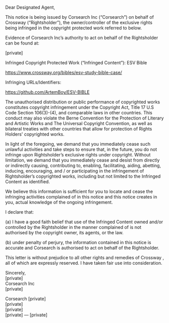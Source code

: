 Dear Designated Agent,

This notice is being issued by Corsearch Inc (“Corsearch”) on behalf of Crossway (“Rightsholder”), the owner/controller of the exclusive rights being infringed in the copyright protected work referred to below.

Evidence of Corsearch Inc’s authority to act on behalf of the Rightsholder can be found at:

[private]

Infringed Copyright Protected Work (“Infringed Content”):
ESV Bible

https://www.crossway.org/bibles/esv-study-bible-case/

Infringing URLs/Identifiers:

https://github.com/ArtemBoy/ESV-BIBLE

The unauthorised distribution or public performance of copyrighted works constitutes copyright infringement under the Copyright Act, Title 17 U.S Code Section 106(3)-(4), and comparable laws in other countries. This conduct may also violate the Berne Convention for the Protection of Literary and Artistic Works and The Universal Copyright Convention, as well as bilateral treaties with other countries that allow for protection of Rights Holders' copyrighted works.

In light of the foregoing, we demand that you immediately cease such unlawful activities and take steps to ensure that, in the future, you do not infringe upon Rightsholder’s exclusive rights under copyright. Without limitation, we demand that you immediately cease and desist from directly or indirectly causing, contributing to, enabling, facilitating, aiding, abetting, inducing, encouraging, and / or participating in the infringement of Rightsholder’s copyrighted works, including but not limited to the Infringed Content as identified.

We believe this information is sufficient for you to locate and cease the infringing activities complained of in this notice and this notice creates in you, actual knowledge of the ongoing infringement.

I declare that:

(a) I have a good faith belief that use of the Infringed Content owned and/or controlled by the Rightsholder in the manner complained of is not authorised by the copyright owner, its agents, or the law.

(b) under penalty of perjury, the information contained in this notice is accurate and Corsearch is authorised to act on behalf of the Rightsholder.

This letter is without prejudice to all other rights and remedies of Crossway  , all of which are expressly reserved.
I have taken fair use into consideration.

Sincerely,  
[private]  
Corsearch Inc  
[private]  

Corsearch [private]  
[private]  
[private]  
[private] — [private]  
